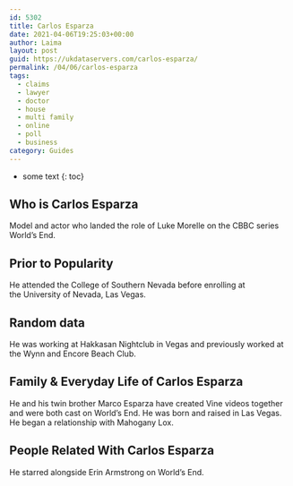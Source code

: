 ```yaml
---
id: 5302
title: Carlos Esparza
date: 2021-04-06T19:25:03+00:00
author: Laima
layout: post
guid: https://ukdataservers.com/carlos-esparza/
permalink: /04/06/carlos-esparza
tags:
  - claims
  - lawyer
  - doctor
  - house
  - multi family
  - online
  - poll
  - business
category: Guides
---
```


* some text
{: toc}


## Who is Carlos Esparza
                  
                  
                  
Model and actor who landed the role of Luke Morelle on the CBBC series World&#8217;s End.
                  
              
            
              
            
                
                
                
## Prior to Popularity
                  
                  
                  
He attended the College of Southern Nevada before enrolling at the University of Nevada, Las Vegas.
                  
              
            
              
            
                
                
                
## Random data
                  
                  
                  
He was working at Hakkasan Nightclub in Vegas and previously worked at the Wynn and Encore Beach Club.
                  
              
            
              
            
                
                
                
## Family & Everyday Life of Carlos Esparza
                  
                  
                  
He and his twin brother Marco Esparza have created Vine videos together and were both cast on World&#8217;s End. He was born and raised in Las Vegas. He began a relationship with Mahogany Lox.
                  
              
            
              
            
                
                
                
## People Related With Carlos Esparza
                  
                  
                  
He starred alongside Erin Armstrong on World&#8217;s End.
                  
              
            
              
            
                
              
            
              
              
            
            
              
            
          
          
          
